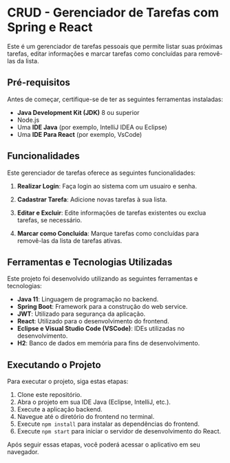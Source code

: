 # CRUD - Gerenciador de Tarefas com Spring e React


Este é um gerenciador de tarefas pessoais que permite listar suas próximas tarefas, editar informações e marcar tarefas como concluídas para removê-las da lista.

## Pré-requisitos

Antes de começar, certifique-se de ter as seguintes ferramentas instaladas:

- **Java Development Kit (JDK)** 8 ou superior
- Node.js 
- Uma **IDE Java** (por exemplo, IntelliJ IDEA ou Eclipse)
- Uma **IDE Para React** (por exemplo, VsCode)

## Funcionalidades

Este gerenciador de tarefas oferece as seguintes funcionalidades:

1. **Realizar Login**: Faça login ao sistema com um usuairo e senha.
   
2. **Cadastrar Tarefa**: Adicione novas tarefas à sua lista.

3. **Editar e Excluir**: Edite informações de tarefas existentes ou exclua tarefas, se necessário.

4. **Marcar como Concluída**: Marque tarefas como concluídas para removê-las da lista de tarefas ativas.

## Ferramentas e Tecnologias Utilizadas

Este projeto foi desenvolvido utilizando as seguintes ferramentas e tecnologias:

- **Java 11**: Linguagem de programação no backend.
- **Spring Boot**: Framework para a construção do web service.
- **JWT**: Utilizado para segurança da aplicação.
- **React**: Utilizado para o desenvolvimento do frontend.
- **Eclipse e Visual Studio Code (VSCode)**: IDEs utilizadas no desenvolvimento.
- **H2**: Banco de dados em memória para fins de desenvolvimento.

## Executando o Projeto

Para executar o projeto, siga estas etapas:

1. Clone este repositório.
2. Abra o projeto em sua IDE Java (Eclipse, IntelliJ, etc.).
3. Execute a aplicação backend.
4. Navegue até o diretório do frontend no terminal.
5. Execute `npm install` para instalar as dependências do frontend.
6. Execute `npm start` para iniciar o servidor de desenvolvimento do React.

Após seguir essas etapas, você poderá acessar o aplicativo em seu navegador.

